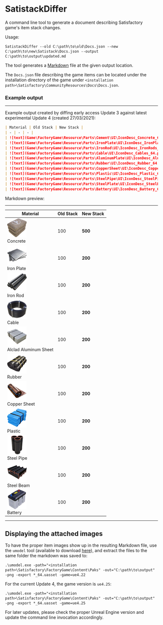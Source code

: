 # SatistackDiffer

A command line tool to generate a document describing Satisfactory game's item stack changes.

Usage:

```
SatistackDiffer --old C:\path\to\old\Docs.json --new C:\path\to\new\Satistack\Docs.json --output C:\path\to\output\updated.md
```

The tool generates a [Markdown](https://daringfireball.net/projects/markdown/) file at the given output location.

The `Docs.json` file describing the game items can be located under the installation directory of the game under `<installation path>\Satisfactory\CommunityResources\Docs\Docs.json`.

### Example output
---

Example output created by diffing early access Update 3 against latest experimental Update 4 (created 27/03/2021):

```markdown
| Material | Old Stack | New Stack |
| - | - | - |
| ![text](Game\FactoryGame\Resource\Parts\Cement\UI\IconDesc_Concrete_64.png) </br>Concrete | 100 | **500** |
| ![text](Game\FactoryGame\Resource\Parts\IronPlate\UI\IconDesc_IronPlates_64.png) </br>Iron Plate | 100 | **200** |
| ![text](Game\FactoryGame\Resource\Parts\IronRod\UI\IconDesc_IronRods_64.png) </br>Iron Rod | 100 | **200** |
| ![text](Game\FactoryGame\Resource\Parts\Cable\UI\IconDesc_Cables_64.png) </br>Cable | 100 | **200** |
| ![text](Game\FactoryGame\Resource\Parts\AluminumPlate\UI\IconDesc_AluminiumSheet_64.png) </br>Alclad Aluminum Sheet | 100 | **200** |
| ![text](Game\FactoryGame\Resource\Parts\Rubber\UI\IconDesc_Rubber_64.png) </br>Rubber | 100 | **200** |
| ![text](Game\FactoryGame\Resource\Parts\CopperSheet\UI\IconDesc_CopperSheet_64.png) </br>Copper Sheet | 100 | **200** |
| ![text](Game\FactoryGame\Resource\Parts\Plastic\UI\IconDesc_Plastic_64.png) </br>Plastic | 100 | **200** |
| ![text](Game\FactoryGame\Resource\Parts\SteelPipe\UI\IconDesc_SteelPipe_64.png) </br>Steel Pipe | 100 | **200** |
| ![text](Game\FactoryGame\Resource\Parts\SteelPlate\UI\IconDesc_SteelBeam_64.png) </br>Steel Beam | 100 | **200** |
| ![text](Game\FactoryGame\Resource\Parts\Battery\UI\IconDesc_Battery_64.png) </br>Battery | 100 | **200** |
```

Markdown preview:

---

| Material | Old Stack | New Stack |
| - | - | - |
| ![text](Docs\img\concrete.png) </br>Concrete | 100 | **500** |
| ![text](Docs\img\ironplates.png) </br>Iron Plate | 100 | **200** |
| ![text](Docs\img\ironrods.png) </br>Iron Rod | 100 | **200** |
| ![text](Docs\img\cables.png) </br>Cable | 100 | **200** |
| ![text](Docs\img\aluminiumsheet.png) </br>Alclad Aluminum Sheet | 100 | **200** |
| ![text](Docs\img\rubber.png) </br>Rubber | 100 | **200** |
| ![text](Docs\img\coppersheet.png) </br>Copper Sheet | 100 | **200** |
| ![text](Docs\img\plastic.png) </br>Plastic | 100 | **200** |
| ![text](Docs\img\steelpipe.png) </br>Steel Pipe | 100 | **200** |
| ![text](Docs\img\steelbeam.png) </br>Steel Beam | 100 | **200** |
| ![text](Docs\img\battery.png) </br>Battery | 100 | **200** |

---

## Displaying the attached images

To have the proper item images show up in the resulting Markdown file, use the `umodel` tool (available to download [here](https://www.gildor.org/en/projects/umodel)), and extract the files to the same folder the markdown was saved to:

```
.\umodel.exe -path="<installation path>\Satisfactory\FactoryGame\Content\Paks" -out="C:\path\to\output" -png -export *_64.uasset -game=ue4.22
```

For the current Update 4, the game version is `ue4.25`:

```
.\umodel.exe -path="<installation path>\Satisfactory\FactoryGame\Content\Paks" -out="C:\path\to\output" -png -export *_64.uasset -game=ue4.25
```

For later updates, please check the proper Unreal Engine version and update the command line invocation accordingly.

